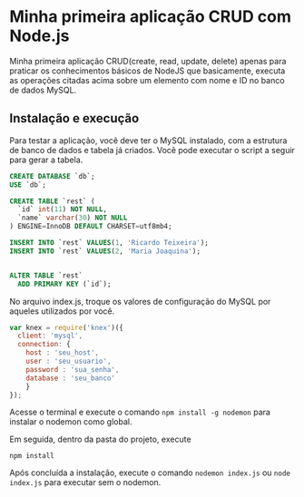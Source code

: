 # Minha primeira aplicação CRUD com Node.js
Minha primeira aplicação CRUD(create, read, update, delete) apenas para praticar os conhecimentos básicos de NodeJS que basicamente, executa as operações citadas acima sobre um elemento com nome e ID no banco de dados MySQL.

## Instalação e execução

Para testar a aplicação, você deve ter o MySQL instalado, com a estrutura de banco de dados e tabela já criados. Você pode executar o script a seguir para gerar a tabela.

```sql
CREATE DATABASE `db`;
USE `db`;

CREATE TABLE `rest` (
  `id` int(11) NOT NULL,
  `name` varchar(30) NOT NULL
) ENGINE=InnoDB DEFAULT CHARSET=utf8mb4;

INSERT INTO `rest` VALUES(1, 'Ricardo Teixeira');
INSERT INTO `rest` VALUES(2, 'Maria Joaquina');


ALTER TABLE `rest`
  ADD PRIMARY KEY (`id`);
```

No arquivo index.js, troque os valores de configuração do MySQL por aqueles utilizados por você.

```javascript
var knex = require('knex')({
  client: 'mysql',
  connection: {
    host : 'seu_host',
    user : 'seu_usuario',
    password : 'sua_senha',
    database : 'seu_banco'
    }
});
```

Acesse o terminal e execute o comando `npm install -g nodemon` para instalar o nodemon como global.

Em seguida, dentro da pasta do projeto, execute

```
npm install
```

Após concluída a instalação, execute o comando `nodemon index.js` ou `node index.js` para executar sem o nodemon.

